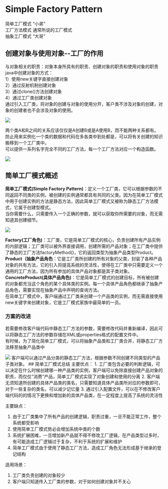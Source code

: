 # Simple Factory Pattern
简单工厂模式 “小弟”	 
工厂方法模式 通常所说的工厂模式	 
抽象工厂模式 “大哥” 
## 创建对象与使用对象--工厂的作用
与对象相关的职责：对象本身所具有的职责、创建对象的职责和使用对象的职责  
java中创建对象的方式：  
1）使用new关键字直接创建对象  
2）通过反射机制创建对象  
3）通过clone()方法创建对象  
4）通过工厂类创建对象  
通过引入工厂类，将对象的创建与对象的使用分开，客户类不涉及对象的创建，对象的创建者也不会涉及对象的使用。  

<image src="images/factory.jpg">  

两个类A和B之间的关系应该仅仅是A创建B或是A使用B，而不能两种关系都有。  
防止用来实例化一个类的数据和代码在多各类中到处都是，可以将有关创建的知识搬移到一个工厂类中。  
可以提供一系列名字完全不同的工厂方法，每一个工厂方法对应一个构造函数。  

<image src="images/factory1.jpg">

## 简单工厂模式概述
**简单工厂模式(Simple Factory Pattern)**：定义一个工厂类，它可以根据参数的不同返回不同类的实例，被创建的实例通常都具有共同的父类。因为在简单工厂模式中用于创建实例的方法是静态方法，因此简单工厂模式又被称为静态工厂方法模式，它属于创建型模式。  
当你需要什么，只需要传入一个正确的参数，就可以获取你所需要的对象，而无需知道其创建细节。
  
<image src="images/simpleFactory.jpeg">

**Factory(工厂角色)**：工厂类，它是简单工厂模式的核心，负责创建所有产品实例的内部逻辑；工厂类可以被外界直接调用，创建所需的产品对象；在工厂类中提供了静态的工厂方法factoryMethod()，它的返回类型为抽象产品类型Product。  
**Product（抽象产品角色**：它是工厂类所创建的所有对象的父类，封装了各种产品对象的共有方法，它的引入将提高系统的灵活性，使得在工厂类中只需要定义一个通用的工厂方法，因为所有参加的具体产品对象都是其子类对象。  
**ConcreteProduct(具体产品角色)**：它是简单工厂模式的创建目标，所有被创建的对象都充当这个角色的某个具体类的实例。每一个具体产品角色都继承了抽象产品角色，需要实现在抽象产品中声明的查询方法。  
在简单工厂模式中，客户端通过工厂类来创建一个产品类的实例，而无需直接使用new关键字来创建对象，它是工厂模式家族中最简单的一员。  
### 方案的改进
若需要修改客户端代码中静态工厂方法的参数，需要修改代码并重新编译，因此可以将静态工厂方法的参数存储在XML或properties格式的配置文件中。  
有时候，为了简化简单工厂模式，可以将抽象产品类和工厂类合并，将静态工厂方法移至抽象产品类中

<image src="images/simplefactory2.jpeg">  
客户端可以通过产品分类的静态工厂方法，根据参数不同创建不同类型的产品子类对象。  
## 简单工厂模式总结
主要优点：
1. 工厂类包含必要的判断逻辑，可以决定在什么时候创建哪一种产品类的实例，客户端可以免除直接创建产品对象的职责，而仅仅“消费”产品，简单工厂模式实现了对象创建和使用的分离  
2. 客户端无须知道所创建的具体产品类的类名，只需要知道具体产品类所对应的参数即可，对于一些复杂的类名，可以减少记忆量  
3. 通过引入配置文件，可以在不修改客户端代码的的情况下更换和增加新的具体产品类，在一定程度上提高了系统的灵活性

主要缺点：
1. 由于工厂类集中了所有产品的创建逻辑，职责过重，一旦不能正常工作，整个系统都受影响  
2. 使用简单工厂模式势必会增加系统中类的个数  
3. 系统扩展困难，一旦增加新产品就不得不修改工厂逻辑，在产品类型过多时，有可能造成工厂逻辑过于复杂，不利于系统的扩展和维护  
4. 简单工厂模式由于使用了静态工厂方法，造成工厂角色无法形成基于继承的登记结构  

适用场景：
1. 工厂类负责创建的对象较少
2. 客户端只知道传入工厂类的参数，对于如何创建对象并不关心
